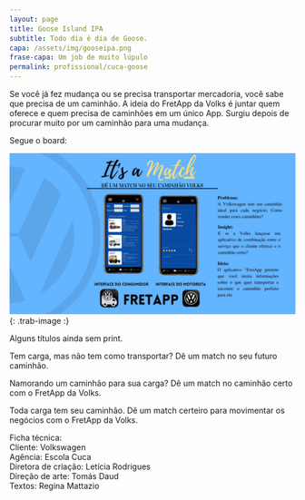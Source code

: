 ```yaml
---
layout: page
title: Goose Island IPA
subtitle: Todo dia é dia de Goose.
capa: /assets/img/gooseipa.png
frase-capa: Um job de muito lúpulo
permalink: profissional/cuca-goose
---
```


Se você já fez mudança ou se precisa transportar mercadoria, você sabe que precisa de um caminhão. A ideia do FretApp da Volks é juntar quem oferece e quem precisa de caminhões em um único App. Surgiu depois de procurar muito por um caminhão para uma mudança.   

Segue o board:

![imagem com fundo azul, símbolo da Volks, a frase It's a Match e o subtítulo Dê um match no seu caminhão da Volks. Um mockup com a interface para o consumidor e para o motorista. Na parte inferior central a logo do app que é um caminhão com o símbolo da Volks saindo da carroceria e o nome do app que é fretapp.'](/assets/img/board_Volks.jpg){: .trab-image :}  

Alguns títulos ainda sem print.  

Tem carga, mas não tem como transportar? Dê um match no seu futuro caminhão.  

Namorando um caminhão para sua carga? Dê um match no caminhão certo com o FretApp da Volks.  

Toda carga tem seu caminhão. Dê um match certeiro para movimentar os negócios com o FretApp da Volks.  


Ficha técnica:   
Cliente: Volkswagen  
Agência: Escola Cuca  
Diretora de criação: Letícia Rodrigues  
Direção de arte: Tomás Daud  
Textos: Regina Mattazio
